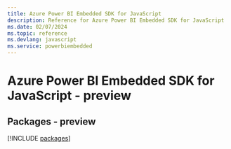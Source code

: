 ```yaml
---
title: Azure Power BI Embedded SDK for JavaScript
description: Reference for Azure Power BI Embedded SDK for JavaScript
ms.date: 02/07/2024
ms.topic: reference
ms.devlang: javascript
ms.service: powerbiembedded
---
```

# Azure Power BI Embedded SDK for JavaScript - preview
## Packages - preview
[!INCLUDE [packages](power-bi-embedded-index.md)]